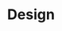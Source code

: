 ---
# This topic lives at
# https://digital.gov/topics/design

slug: "design"

# Topic Title
title: "Design"

deck: "Understand how and why design impacts user experience"

summary: "Guidance, resources, and community to help you use design to create government websites that meet customer needs, work well on any device, and follow federal web requirements."

# Weight
weight: 2

# Overall guidance:
# - Prefer setting section titles and footers in code, with option of user override.

# populate the topic-collection template with featured links
legislation:
  title: "21st Century Integrated Digital Experience Act"
  link: "/resources/21st-century-integrated-digital-experience-act/"

featured_resources:
  resources:
    - link: "/guides/hcd/discovery-concepts"

related_communities:
  - "user-experience"

top_resources:
  title: "Design: essential knowledge"
  resources:
  - title: "An introduction to design"
    summary: "If your organization needs to ensure compliance with a design standard or align to a brand, a design system can help you achieve those goals more easily than building a site from scratch. Learn how a design system can help you and what you need to know to get started."
    href: "/resources/an-introduction-to-design/"
  - title: "An introduction to design systems"
    summary: "If your organization needs to ensure compliance with a design standard or align to a brand, a design system can help you achieve those goals more easily than building a site from scratch. Learn how a design system can help you and what you need to know to get started."
    href: "/resources/introduction-to-design-systems/"
  - title: "USWDS design principles"
    summary: "Earn trust by following consistent design principles."
    href: "https://designsystem.digital.gov/design-principles/"
  - title: "Understanding design in 10 questions"
    summary: "Learn how the discipline of design can help your agency improve customer experience."
    href: "/2023/03/03/understanding-design-in-10-questions/"
  - title: "Bringing design in-house"
    summary: "What is design, who are designers, and how can they help your agency? Learn how to build a design team that can help your agency solve “wicked problems” and be more innovative."
    href: "/2023/01/27/bringing-design-in-house/"
---